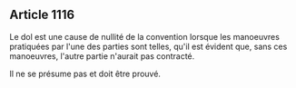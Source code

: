 Article 1116
----
Le dol est une cause de nullité de la convention lorsque les manoeuvres
pratiquées par l'une des parties sont telles, qu'il est évident que, sans ces
manoeuvres, l'autre partie n'aurait pas contracté.

Il ne se présume pas et doit être prouvé.

